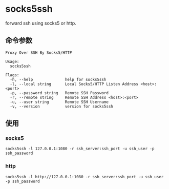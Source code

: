 # socks5ssh

forward ssh using socks5 or http.

## 命令参数

```shell
Proxy Over SSH By Socks5/HTTP

Usage:
  socks5ssh

Flags:
  -h, --help              help for socks5ssh
  -l, --local string      Local Socks5/HTTP Listen Address <host>:<port>
  -p, --password string   Remote SSH Password
  -r, --remote string     Remote SSH Address <host>:<port>
  -u, --user string       Remote SSH Username
  -v, --version           version for socks5ssh
```

## 使用

### socks5

```shell
socks5ssh -l 127.0.0.1:1080 -r ssh_server:ssh_port -u ssh_user -p ssh_password
```

### http

```shell
socks5ssh -l http://127.0.0.1:1080 -r ssh_server:ssh_port -u ssh_user -p ssh_password
```
